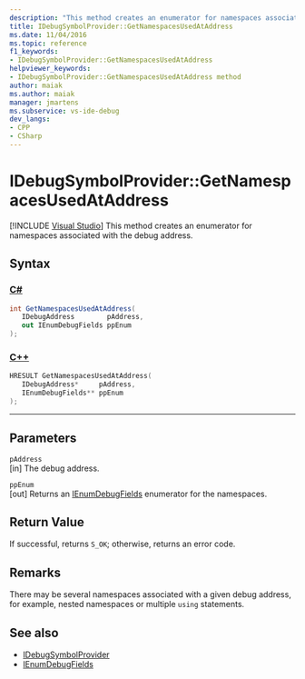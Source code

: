 ```yaml
---
description: "This method creates an enumerator for namespaces associated with the debug address."
title: IDebugSymbolProvider::GetNamespacesUsedAtAddress
ms.date: 11/04/2016
ms.topic: reference
f1_keywords:
- IDebugSymbolProvider::GetNamespacesUsedAtAddress
helpviewer_keywords:
- IDebugSymbolProvider::GetNamespacesUsedAtAddress method
author: maiak
ms.author: maiak
manager: jmartens
ms.subservice: vs-ide-debug
dev_langs:
- CPP
- CSharp
---
```

# IDebugSymbolProvider::GetNamespacesUsedAtAddress

 [!INCLUDE [Visual Studio](~/includes/applies-to-version/vs-windows-only.md)]
This method creates an enumerator for namespaces associated with the debug address.

## Syntax

### [C#](#tab/csharp)
```csharp
int GetNamespacesUsedAtAddress(
   IDebugAddress        pAddress,
   out IEnumDebugFields ppEnum
);
```
### [C++](#tab/cpp)
```cpp
HRESULT GetNamespacesUsedAtAddress( 
   IDebugAddress*     pAddress,
   IEnumDebugFields** ppEnum
);
```
---

## Parameters
`pAddress`\
[in] The debug address.

`ppEnum`\
[out] Returns an [IEnumDebugFields](../../../extensibility/debugger/reference/ienumdebugfields.md) enumerator for the namespaces.

## Return Value
 If successful, returns `S_OK`; otherwise, returns an error code.

## Remarks
 There may be several namespaces associated with a given debug address, for example, nested namespaces or multiple `using` statements.

## See also
- [IDebugSymbolProvider](../../../extensibility/debugger/reference/idebugsymbolprovider.md)
- [IEnumDebugFields](../../../extensibility/debugger/reference/ienumdebugfields.md)
